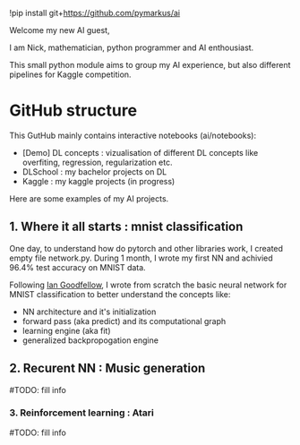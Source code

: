 !pip install git+https://github.com/pymarkus/ai

Welcome my new AI guest, 

I am Nick, mathematician, python programmer and AI enthousiast.

This small python module aims to group my AI experience, but also different pipelines for Kaggle competition.

<h1> GitHub structure </h1>

This GutHub mainly contains interactive notebooks (ai/notebooks):
- [Demo] DL concepts : vizualisation of different DL concepts like overfiting, regression, regularization etc.
- DLSchool           : my bachelor projects on DL
- Kaggle             : my kaggle projects (in progress)

Here are some examples of my AI projects.

<h2> 1. Where it all starts : mnist classification </h2>

One day, to understand how do pytorch and other libraries work, I created empty file network.py.
During 1 month, I wrote my first NN and achivied 96.4% test accuracy on MNIST data.

Following [Ian Goodfellow](https://www.google.fr/books/edition/Deep_Learning/omivDQAAQBAJ?hl=en&gbpv=0), I wrote from scratch the basic neural network for MNIST classification to better understand the concepts like:
- NN architecture and it's initialization
- forward pass (aka predict) and its computational graph
- learning engine (aka fit) 
- generalized backpropogation engine

<h2> 2. Recurent NN : Music generation </h2>

#TODO: fill info

<h3> 3. Reinforcement learning : Atari </h3>

#TODO: fill info

